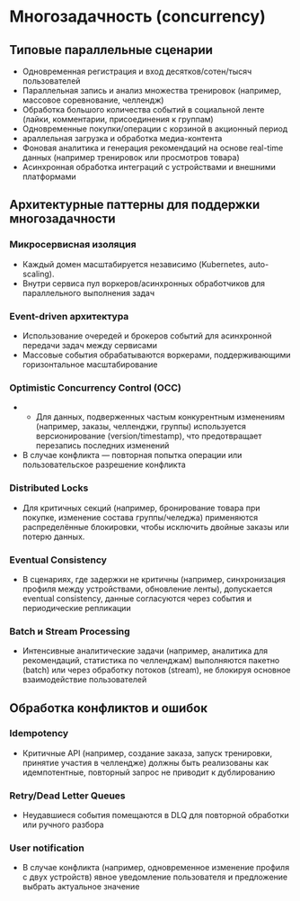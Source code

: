 # Многозадачность (concurrency)

 
## Типовые параллельные сценарии

- Одновременная регистрация и вход десятков/сотен/тысяч пользователей
- Параллельная запись и анализ множества тренировок (например, массовое соревнование, челлендж)
- Обработка большого количества событий в социальной ленте (лайки, комментарии, присоединения к группам)
- Одновременные покупки/операции с корзиной в акционный период
- араллельная загрузка и обработка медиа-контента
- Фоновая аналитика и генерация рекомендаций на основе real-time данных (например тренировок или просмотров товара)
- Асинхронная обработка интеграций с устройствами и внешними платформами

## Архитектурные паттерны для поддержки многозадачности


### Микросервисная изоляция

- Каждый домен масштабируется независимо (Kubernetes, auto-scaling).
- Внутри сервиса пул воркеров/асинхронных обработчиков для параллельного выполнения задач

### Event-driven архитектура

- Использование очередей и брокеров событий для асинхронной передачи задач между сервисами
- Массовые события обрабатываются воркерами, поддерживающими горизонтальное масштабирование

### Optimistic Concurrency Control (OCC)

- - Для данных, подверженных частым конкурентным изменениям (например, заказы, челленджи, группы) используется версионирование (version/timestamp), что предотвращает перезапись последних изменений
- В случае конфликта — повторная попытка операции или пользовательское разрешение конфликта

### Distributed Locks

- Для критичных секций (например, бронирование товара при покупке, изменение состава группы/челеджа) применяются распределённые блокировки, чтобы исключить двойные заказы или потерю данных.

### Eventual Consistency

- В сценариях, где задержки не критичны (например, синхронизация профиля между устройствами, обновление ленты), допускается eventual consistency, данные согласуются через события и периодические репликации

### Batch и Stream Processing

- Интенсивные аналитические задачи (например, аналитика для рекомендаций, статистика по челленджам) выполняются пакетно (batch) или через обработку потоков (stream), не блокируя основное взаимодействие пользователей


## Обработка конфликтов и ошибок

### Idempotency

- Критичные API (например, создание заказа, запуск тренировки, принятие участия в челлендже) должны быть реализованы как идемпотентные, повторный запрос не приводит к дублированию

### Retry/Dead Letter Queues

- Неудавшиеся события помещаются в DLQ для повторной обработки или ручного разбора

### User notification

- В случае конфликта (например, одновременное изменение профиля с двух устройств) явное уведомление пользователя и предложение выбрать актуальное значение







